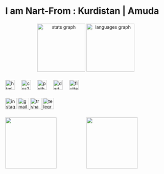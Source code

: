 <h1 align="left"> I am Nart-From : Kurdistan | Amuda </h1>

###

<div align="center">
  <img src="https://github-readme-stats.vercel.app/api?username=narthlvv&hide_title=false&hide_rank=false&show_icons=true&include_all_commits=true&count_private=true&disable_animations=false&theme=dracula&locale=en&hide_border=false" height="150" alt="stats graph"  />
  <img src="https://github-readme-stats.vercel.app/api/top-langs?username=narthlvv&locale=en&hide_title=false&layout=compact&card_width=320&langs_count=5&theme=dracula&hide_border=false" height="150" alt="languages graph"  />
</div>

###

<div align="left">
  <img src="https://cdn.jsdelivr.net/gh/devicons/devicon/icons/html5/html5-original.svg" height="30" alt="html5 logo"  />
  <img width="12" />
  <img src="https://cdn.jsdelivr.net/gh/devicons/devicon/icons/css3/css3-original.svg" height="30" alt="css3 logo"  />
  <img width="12" />
  <img src="https://cdn.jsdelivr.net/gh/devicons/devicon/icons/python/python-original.svg" height="30" alt="python logo"  />
  <img width="12" />
  <img src="https://cdn.jsdelivr.net/gh/devicons/devicon/icons/dart/dart-plain.svg" height="30" alt="dart logo"  />
  <img width="12" />
  <img src="https://cdn.jsdelivr.net/gh/devicons/devicon/icons/flutter/flutter-plain.svg" height="30" alt="flutter logo"  />
</div>

###

<div align="left">
  <img src="https://img.shields.io/static/v1?message=Instagram&logo=instagram&label=&color=E4405F&logoColor=black&labelColor=&style=for-the-badge" height="35" alt="instagram logo"  />
  <a href="nart.inquiry@gmail.com" target="_blank">
    <img src="https://img.shields.io/static/v1?message=Gmail&logo=gmail&label=&color=D14836&logoColor=black&labelColor=&style=for-the-badge" height="35" alt="gmail logo"  />
  </a>
  <a href="https://tryhackme.com/p/narthlvv" target="_blank">
    <img src="https://img.shields.io/static/v1?message=TryHackMe&logo=tryhackme&label=&color=88cc14&logoColor=black&labelColor=&style=for-the-badge" height="35" alt="tryhackme logo"  />
  </a>
  <a href="https://t.me/narthlvv" target="_blank">
    <img src="https://img.shields.io/static/v1?message=Telegram&logo=telegram&label=&color=2CA5E0&logoColor=black&labelColor=&style=for-the-badge" height="35" alt="telegram logo"  />
  </a>
</div>

###

<img align="left" height="160" src="https://media.giphy.com/media/v1.Y2lkPTc5MGI3NjExMnFzaXlpNXluaXRwcGtsZTNqdHBidHRnNHdxamVwN3g1aGV4OGNpeSZlcD12MV9pbnRlcm5hbF9naWZfYnlfaWQmY3Q9Zw/YWB6Hi29vA3jG/giphy.gif"  />

###

<div align="center">
  <img height="160" src="https://media.giphy.com/media/v1.Y2lkPTc5MGI3NjExa3RxdjNvMGhoZWUya293OHhjcXI2cmh6bDdpcmZlMzY2MmtkY2FjYyZlcD12MV9pbnRlcm5hbF9naWZfYnlfaWQmY3Q9Zw/c16VBx4QeNq9i/giphy.gif"  />
</div>

###
